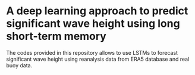 # A deep learning approach to predict significant wave height using long short-term memory

The codes provided in this repository allows to use LSTMs to forecast significant wave height using reanalysis data from ERA5 database and real buoy data. 